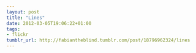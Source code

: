 ```yaml
---
layout: post
title: "Lines"
date: 2012-03-05T19:06:22+01:00
tags:
- flickr
tumblr_url: http://fabiantheblind.tumblr.com/post/18796962324/lines
---
```

